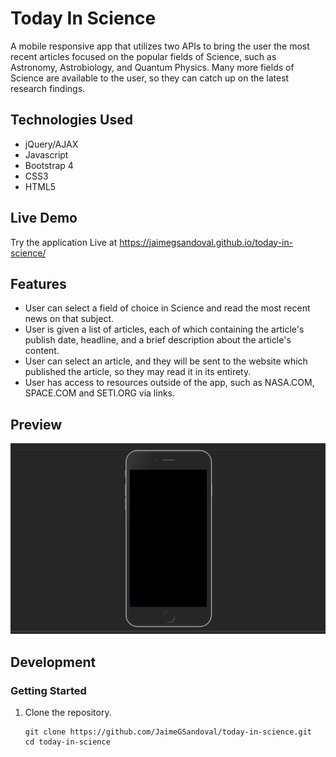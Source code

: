 # Today In Science
A mobile responsive app that utilizes two APIs to bring the user the most recent articles focused on the popular fields of Science, such as Astronomy, Astrobiology, and Quantum Physics. Many more fields of Science are available to the user, so they can catch up on the latest research findings.  

## Technologies Used

- jQuery/AJAX
- Javascript
- Bootstrap 4
- CSS3
- HTML5


## Live Demo

Try the application Live at https://jaimegsandoval.github.io/today-in-science/

## Features

- User can select a field of choice in Science and read the most recent news on that subject.
- User is given a list of articles, each of which containing the article's publish date, headline, and a brief description about the article's content.
- User can select an article, and they will be sent to the website which published the article, so they may read it in its entirety.
- User has access to resources outside of the app, such as NASA.COM, SPACE.COM and SETI.ORG via links.

## Preview

![today-in-science](images/today-in-science.gif)

## Development

### Getting Started

1. Clone the repository.

    ```shell
    git clone https://github.com/JaimeGSandoval/today-in-science.git
    cd today-in-science
    ```

